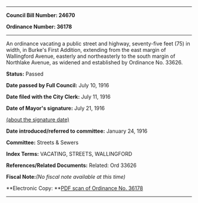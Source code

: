 

********

**Council Bill Number: 24670**
   
**Ordinance Number: 36178**
********

 An ordinance vacating a public street and highway, seventy-five feet (75) in width, in Burke's First Addition, extending from the east margin of Wallingford Avenue, easterly and northeasterly to the south margin of Northlake Avenue, as widened and established by Ordinance No. 33626.

**Status:** Passed
   
**Date passed by Full Council:** July 10, 1916
   
**Date filed with the City Clerk:** July 11, 1916
   
**Date of Mayor's signature:** July 21, 1916
   
[(about the signature date)](/~public/approvaldate.htm)
   
   
   
**Date introduced/referred to committee:** January 24, 1916
   
**Committee:** Streets & Sewers
   
   
**Index Terms:** VACATING, STREETS, WALLINGFORD

**References/Related Documents:** Related: Ord 33626

**Fiscal Note:**_(No fiscal note available at this time)_

**Electronic Copy: **[PDF scan of Ordinance No. 36178](/~archives/Ordinances/Ord_36178.pdf)

********

